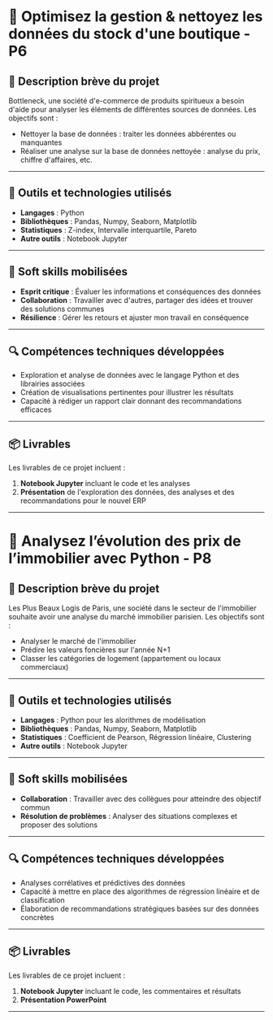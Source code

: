 # 🌟 Optimisez la gestion & nettoyez les données du stock d'une boutique - P6

## 📝 Description brève du projet
Bottleneck, une société d'e-commerce de produits spiritueux a besoin d'aide pour analyser les éléments de différentes sources de données.
Les objectifs sont :
- Nettoyer la base de données : traiter les données abbérentes ou manquantes
- Réaliser une analyse sur la base de données nettoyée : analyse du prix, chiffre d'affaires, etc.
---
## 🧰 Outils et technologies utilisés
- **Langages** : Python
- **Bibliothèques** : Pandas, Numpy, Seaborn, Matplotlib
- **Statistiques** : Z-index, Intervalle interquartile, Pareto
- **Autre outils** : Notebook Jupyter
---
## 🧠 Soft skills mobilisées
- **Esprit critique** : Évaluer les informations et conséquences des données
- **Collaboration** : Travailler avec d'autres, partager des idées et trouver des solutions communes
- **Résilience** : Gérer les retours et ajuster mon travail en conséquence
---
## 🔍 Compétences techniques développées
- Exploration et analyse de données avec le langage Python et des librairies associées
- Création de visualisations pertinentes pour illustrer les résultats
- Capacité à rédiger un rapport clair donnant des recommandations efficaces
---
## 📦 Livrables
Les livrables de ce projet incluent :
1. **Notebook Jupyter** incluant le code et les analyses
2. **Présentation** de l'exploration des données, des analyses et des recommandations pour le nouvel ERP
---

# 🌟 Analysez l’évolution des prix de l’immobilier avec Python - P8

## 📝 Description brève du projet
Les Plus Beaux Logis de Paris, une société dans le secteur de l'immobilier souhaite avoir une analyse du marché immobilier parisien.
Les objectifs sont :
- Analyser le marché de l'immobilier
- Prédire les valeurs foncières sur l'année N+1
- Classer les catégories de logement (appartement ou locaux commerciaux)
---
## 🧰 Outils et technologies utilisés
- **Langages** : Python pour les alorithmes de modélisation
- **Bibliothèques** : Pandas, Numpy, Seaborn, Matplotlib
- **Statistiques** : Coefficient de Pearson, Régression linéaire, Clustering
- **Autre outils** : Notebook Jupyter
---
## 🧠 Soft skills mobilisées
- **Collaboration** : Travailler avec des collègues pour atteindre des objectif commun
- **Résolution de problèmes** : Analyser des situations complexes et proposer des solutions
---
## 🔍 Compétences techniques développées
- Analyses corrélatives et prédictives des données
- Capacité à mettre en place des algorithmes de régression linéaire et de classification
- Élaboration de recommandations stratégiques basées sur des données concrètes
---
## 📦 Livrables
Les livrables de ce projet incluent :
1. **Notebook Jupyter** incluant le code, les commentaires et résultats
2. **Présentation PowerPoint**
---
